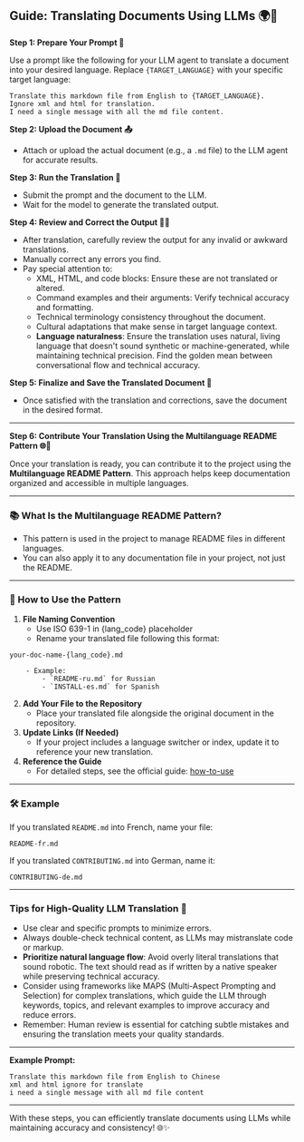 ## Guide: Translating Documents Using LLMs 🌍🤖

**Step 1: Prepare Your Prompt 📝**

Use a prompt like the following for your LLM agent to translate a document into your desired language. Replace `{TARGET_LANGUAGE}` with your specific target language:

```
Translate this markdown file from English to {TARGET_LANGUAGE}.
Ignore xml and html for translation.
I need a single message with all the md file content.
```

**Step 2: Upload the Document 📤**

- Attach or upload the actual document (e.g., a `.md` file) to the LLM agent for accurate results.

**Step 3: Run the Translation 🔄**

- Submit the prompt and the document to the LLM.
- Wait for the model to generate the translated output.

**Step 4: Review and Correct the Output 🧐✅**

- After translation, carefully review the output for any invalid or awkward translations.
- Manually correct any errors you find.
- Pay special attention to:
  - XML, HTML, and code blocks: Ensure these are not translated or altered.
  - Command examples and their arguments: Verify technical accuracy and formatting.
  - Technical terminology consistency throughout the document.
  - Cultural adaptations that make sense in target language context.
  - **Language naturalness**: Ensure the translation uses natural, living language that doesn't sound synthetic or machine-generated, while maintaining technical precision. Find the golden mean between conversational flow and technical accuracy.

**Step 5: Finalize and Save the Translated Document 💾**

- Once satisfied with the translation and corrections, save the document in the desired format.

---

**Step 6: Contribute Your Translation Using the Multilanguage README Pattern 🌐💾**

Once your translation is ready, you can contribute it to the project using the **Multilanguage README Pattern**. This approach helps keep documentation organized and accessible in multiple languages.

---

### 📚 What Is the Multilanguage README Pattern?

- This pattern is used in the project to manage README files in different languages.
- You can also apply it to any documentation file in your project, not just the README.

---

### 📝 How to Use the Pattern

1. **File Naming Convention**
    - Use ISO 639-1 in {lang_code} placeholder
    - Rename your translated file following this format:

```
your-doc-name-{lang_code}.md
```

        - Example:
            - `README-ru.md` for Russian
            - `INSTALL-es.md` for Spanish
2. **Add Your File to the Repository**
    - Place your translated file alongside the original document in the repository.
3. **Update Links (If Needed)**
    - If your project includes a language switcher or index, update it to reference your new translation.
4. **Reference the Guide**
    - For detailed steps, see the official guide:
      [how-to-use](https://github.com/jonatasemidio/multilanguage-readme-pattern/blob/master/STEPS.md)

---

### 🛠️ Example

If you translated `README.md` into French, name your file:

```
README-fr.md
```

If you translated `CONTRIBUTING.md` into German, name it:

```
CONTRIBUTING-de.md
```

---

### Tips for High-Quality LLM Translation 🚀

- Use clear and specific prompts to minimize errors.
- Always double-check technical content, as LLMs may mistranslate code or markup.
- **Prioritize natural language flow**: Avoid overly literal translations that sound robotic. The text should read as if written by a native speaker while preserving technical accuracy.
- Consider using frameworks like MAPS (Multi-Aspect Prompting and Selection) for complex translations, which guide the LLM through keywords, topics, and relevant examples to improve accuracy and reduce errors.
- Remember: Human review is essential for catching subtle mistakes and ensuring the translation meets your quality standards.

---

**Example Prompt:**

```
Translate this markdown file from English to Chinese
xml and html ignore for translate
i need a single message with all md file content
```

---

With these steps, you can efficiently translate documents using LLMs while maintaining accuracy and consistency! 🌐✨
